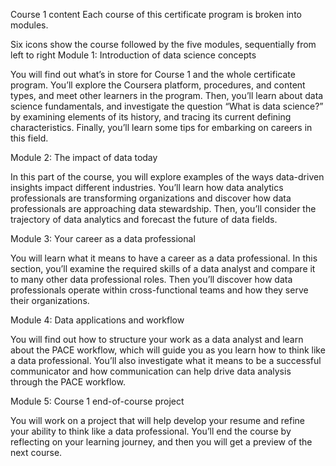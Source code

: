 Course 1 content
Each course of this certificate program is broken into modules.

Six icons show the course followed by the five modules, sequentially from left to right
Module 1: Introduction of data science concepts

You will find out what’s in store for Course 1 and the whole certificate program. You’ll explore the Coursera platform, procedures, and content types, and meet other learners in the program. Then, you’ll learn about data science fundamentals, and investigate the question “What is data science?” by examining  elements of its history, and tracing its current defining characteristics. Finally, you’ll learn some tips for embarking on careers in this field.

Module 2: The impact of data today

In this part of the course, you will explore examples of the ways data-driven insights impact different industries. You’ll learn how data analytics professionals are transforming organizations and discover how data professionals are approaching data stewardship. Then, you’ll consider the trajectory of data analytics and forecast the future of data fields.

Module 3: Your career as a data professional

You will learn what it means to have a career as a data professional. In this section, you’ll examine the required skills of a data analyst and compare it to many other data professional roles. Then you’ll discover how data professionals operate within cross-functional teams and how they serve their organizations.

Module 4: Data applications and workflow

You will find out how to structure your work as a data analyst and learn about the PACE workflow, which will guide you as you learn how to think like a data professional. You’ll also investigate what it means to be a successful communicator and how communication can help drive data analysis through the PACE workflow.

Module 5: Course 1 end-of-course project

You will work on a project that will help develop your resume and refine your ability to think like a data professional. You’ll end the course by reflecting on your learning journey, and then you will get a preview of the next course.
